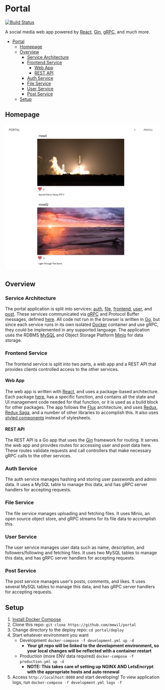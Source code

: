# Portal

[![Build Status](https://travis-ci.org/mewil/portal.svg?branch=master)](https://travis-ci.org/mewil/portal)

A social media web app powered by [React](https://reactjs.org/), [Gin](https://github.com/gin-gonic/gin), [gRPC](https://grpc.io/), and much more.

- [Portal](#portal)
  - [Homepage](#homepage)
  - [Overview](#overview)
    - [Service Architecture](#service-architecture)
    - [Frontend Service](#frontend-service)
      - [Web App](#web-app)
      - [REST API](#rest-api)
    - [Auth Service](#auth-service)
    - [File Service](#file-service)
    - [User Service](#user-service)
    - [Post Service](#post-service)
  - [Setup](#setup)

## Homepage

![alt text](https://github.com/mewil/portal/blob/master/feed.png "Portal Feed")

## Overview

### Service Architecture

The portal application is split into services: [auth](https://github.com/mewil/portal/tree/master/services/auth_service), [file](https://github.com/mewil/portal/tree/master/services/file_service), [frontend](https://github.com/mewil/portal/tree/master/services/frontend_service), [user](https://github.com/mewil/portal/tree/master/services/user_service), and [post](https://github.com/mewil/portal/tree/master/services/post_service). These services communicated via [gRPC](https://grpc.io/) and Protocol Buffer messages, defined [here](https://github.com/mewil/portal/tree/master/services/pb). All code not run in the browser is written in [Go](https://golang.org/), but since each service runs in its own isolated [Docker](https://www.docker.com/) container and use gRPC, they could be implemented in any supported language. The application uses the RDBMS [MySQL](https://www.mysql.com/) and Object Storage Platform [Minio](https://min.io/) for data storage.

### Frontend Service

The frontend service is split into two parts, a web app and a REST API that provides clients controlled access to the other services.

#### Web App

The web app is written with [React](https://reactjs.org/), and uses a package-based architecture. Each package [here](https://github.com/mewil/portal/tree/master/services/frontend_service/app), has a specific function, and contains all the state and UI management code needed for that function, or it is used as a build block for other packages. The app follows the [Flux](https://facebook.github.io/flux/) architecture, and uses [Redux](https://redux.js.org/), [Redux Saga](https://github.com/redux-saga/redux-saga), and a number of other libraries to accomplish this. It also uses [styled components](https://www.styled-components.com/) instead of stylesheets.

#### REST API

The REST API is a Go app that uses the [Gin](https://github.com/gin-gonic/gin) framework for routing. It serves the web app and provides routes for accessing user and post data here. These routes validate requests and call controllers that make necessary gRPC calls to the other services.

### Auth Service

The auth service manages hashing and storing user passwords and admin data. It uses a MySQL table to manage this data, and has gRPC server handlers for accepting requests.

### File Service

The file service manages uploading and fetching files. It uses Minio, an open source object store, and gRPC streams for its file data to accomplish this.

### User Service

The user service manages user data such as name, description, and followers/following and fetching files. It uses two MySQL tables to manage this data, and has gRPC server handlers for accepting requests.

### Post Service

The post service manages user's posts, comments, and likes. It uses several MySQL tables to manage this data, and has gRPC server handlers for accepting requests.

## Setup

1. [Install Docker Compose](https://docs.docker.com/compose/install/)
2. Clone this repo: `git clone https://github.com/mewil/portal`
3. Change directory to the deploy repo: `cd portal/deploy`
4. Start whatever environment you want
    - Development `docker-compose -f development.yml up -d`
        - **Your git repo will be linked to the development environment, so your local changes will be reflected with a container restart**
    - Production (more ENV data required) `docker-compose -f production.yml up -d`
        - **NOTE: This takes care of setting up NGINX AND LetsEncrypt with the appropriate hosts and auto renewal**
5. Access `http://localhost:8000` and start developing! To view application logs, run `docker-compose -f development.yml logs -f`
